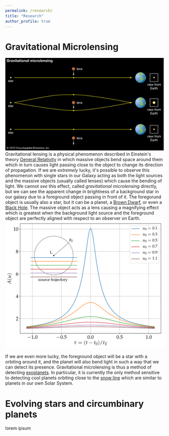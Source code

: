 ```yaml
---
permalink: /research/
title: "Research"
author_profile: true
---
```

# Gravitational Microlensing
![Cartoon picture of the gravitational microlensing phenomenon](./images/microlensing.jpg)
Gravitational lensing is a physical phenomenon described in 
 Einstein's theory [General Relativity](https://en.wikipedia.org/wiki/General_relativity)
in which massive objects bend space around them which in turn causes light 
passing close to the object to change its direction of propagation.
If we are *extremely* lucky, it's possible to observe this phenomenon with
single stars in our Galaxy acting as both the light sources and the massive
objects (usually called lenses) which cause the bending of light.
We cannot *see* this effect, called *gravitational microlensing* directly, 
but we can see the apparent change in brightness of a background star in 
our galaxy due to a foreground object passing in front of it. The foregorund
object is usually also a star, but it can be a planet, a 
[Brown Dwarf](https://en.wikipedia.org/wiki/Brown_dwarf), or even a [Black
Hole](https://en.wikipedia.org/wiki/Black_hole). 
The massive object acts as a lens causing a magnifying effect which is 
greatest when the background light source and the foreground object are 
perfectly aligned with respect to an observer on Earth.
![Magnification of a point light source due to point mass lensing object.](./images/magnification.png)

If we are even more lucky, the foreground object will be a star with a 
orbiting around it, and the planet will also bend light in such a way that
we can detect its presence. Gravitational microlensing is thus a method
of detecting [exoplanets](https://en.wikipedia.org/wiki/Exoplanet). In 
particular, it is currently the only method sensitive to detecting cool 
planets orbiting close to the [snow line](https://en.wikipedia.org/wiki/Frost_line_(astrophysics)) which are similar
to planets in our own Solar System.




# Evolving stars and circumbinary planets
lorem ipsum


